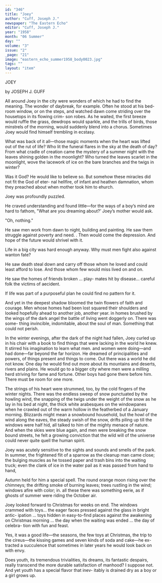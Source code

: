 ```yaml
---
id: "346"
title: "Joey"
author: "Cuff, Joseph J."
newspaper: "The Eastern Echo"
editor: "Cuff, Joseph J."
year: "1958"
month: "06 Summer"
day: ""
volume: "3"
issue: "2"
_page: "21"
image: "eastern_echo_summer1958_body0023.jpg"
tags: ""
layout: "item"
---
```

JOEY

by JOSEPH J. GUFF

All around Joey in the city were wonders of
which he had to find the meaning. The wonder of
daybreak, for example. Often he stood at his bed-
room window, or on the steps, and watched dawn
come striding over the housetops in its flowing crim-
son robes. As he waited, the first breeze would
ruffle the grass, dewdrops would sparkle, and the
trills of birds, those minstrels of the morning, would
suddenly blend into a chorus. Sometimes Joey
would find himself trembling in ecstasy.

What was back of it all—those magic moments
when the heart was lifted out of the rut of life? Who
lit the funeral flares in the sky at the death of day?
From what cradle of creation came the mystery of
a summer night with the leaves shining golden in
the moonlight? Who turned the leaves scarlet in
the moonlight, wove the lacework of ice on the bare
branches and the twigs in winter?

Was it God? He would like to believe so. But
somehow these miracles did not fit the God of eter-
nal hellfire, of infant and heathen damnation, whom
they preached about when mother took him to
ehurch.

Joey was profoundly puzzled.

He craved understanding and found little—for
the ways of a boy’s mind are hard to fathom, "What
are you dreaming about?’ Joey’s mother would ask.

"Oh, nothing."

He saw men work from dawn to night, building
and painting. He saw them struggle against poverty
and need. . Then would come the depression. And
hope of the future would shrivel with it.

Life in a big city was hard enough anyway.
Why must men fight also against wanton fate?

He saw death steal down and carry off those
whom he loved and could least afford to lose. And
those whom few would miss lived on and on.

He saw the homes of friends broken ... play-
mates hit by disease... careful folk the victims of
aecident.

If life was part of a purposeful plan he could
find no pattern for it.

And yet in the deepest shadow bloomed the
twin flowers of faith and courage. Men whose
homes had been lost squared their shoulders and
looked hopefully ahead to another job, another year.
in homes brushed by the wings of the dark angel the
battle of living went doggerly on. There was some-
thing invincible, indomitable, about the soul of man.
Something that could not perish.

In the winter evenings, after the dark of the
night had fallen, Joey curled up in his chair with a
book to find things that were lacking in the world he
knew. It stirred his imagination to learn what men.
and women were doing—and had done—far beyond
the far horizon. He dreamed of principalities and
powers, of things present and things to come. Out
there was a world he did not know. One day he
would find out more about its mountains and
deserts, rivers and plains. He would go to a bigger
city where men were a milling herd striving for fame
and fortune. Other boys had gone there before him.
There must be room for one more.

The strings of his heart were strummed, too, by
the cold fingers of the winter nights. There was
the endless sweep of snow punctuated by the howling
wind, the snapping of the twigs under the weight
of the snow as he lay in his bed at night, the thick
white arabesques on the windowpanes when he
crawled out of the warm hollow in the featherbed
of a January morning. Blizzards might mean a
snowbound household, but the howl of the wind
along the eaves, the steady swish of the snow, drifts
piling up till the windows were half hid, all talked
to him of the mighty menace of nature. And when
the skies were blue again, and men were breaking
the snow bound streets, he felt a growing conviction
that the wild will of the universe could never quite
quell the human spirit.

Joey was acutely sensitive to the sights and
sounds and smells of the park. In summer, the
frightened flit of a sparrow as the cleanup man
came close; the bulging muscles as he tossed paper
and trash bins into the waiting truck; even the clank
of ice in the water pail as it was passed from hand to
hand,

Autumn held for him a special spell. The round
orange moon rising over the chimneys; the drifting
smoke of burning leaves; trees rustling in the wind;
windows afire with color; in. all these there was
something eerie, as if ghosts of summer were riding
the October air.

Joey looked forward to Christmas for weeks
on end. The windows crammed with toys... the
eager faces pressed against the glass in bright antic-
ipation ... toys hidden in easy-to-find places against
the awakening on Christmas morning ... the day
when the waiting was ended ... the day of celebra-
tion with fun and feast.

Yes, it was a good life—the seasons, the few
toys at Christmas, the trip to the cireus—the kissing
games and seven kinds of soda and cake—he ex-
tracted a succulence that sometimes in later years
he would look back on with envy.

Does youth, its tremendous trivialities, its
dreams, its fantastic despairs, really transcend the
more durable satisfaction of manhood? I suppose
not. And yet youth has a special flavor that inev-
itably is drained dry as a boy or a girl grows up.
